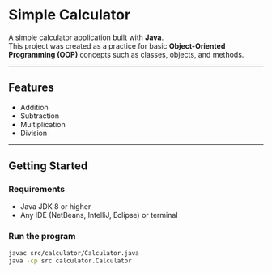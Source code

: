 # Simple Calculator

A simple calculator application built with **Java**.  
This project was created as a practice for basic **Object-Oriented Programming (OOP)** concepts such as classes, objects, and methods.

---

## Features
- Addition
- Subtraction
- Multiplication
- Division

---

## Getting Started

### Requirements
- Java JDK 8 or higher
- Any IDE (NetBeans, IntelliJ, Eclipse) or terminal

### Run the program
```bash
javac src/calculator/Calculator.java
java -cp src calculator.Calculator
